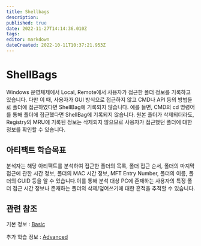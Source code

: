 ```yaml
---
title: Shellbags
description: 
published: true
date: 2022-11-27T14:14:36.010Z
tags: 
editor: markdown
dateCreated: 2022-10-11T10:37:21.953Z
---
```


# ShellBags
Windows 운영체제에서 Local, Remote에서 사용자가 접근한 폴더 정보를 기록하고 있습니다. 다만 이 때, 사용자가 GUI 방식으로 접근하지 않고 CMD나 API 등의 방법들로 폴더에 접근하였다면 ShellBag에 기록되지 않습니다. 예를 들면, CMD의 cd 명령어를 통해 폴더에 접근했다면 ShellBag에 기록되지 않습니다. 원본 폴더가 삭제되더라도, Registry의 MRU에 기록된 정보는 삭제되지 않으므로 사용자가 접근했던 폴더에 대한 정보를 확인할 수 있습니다.


## 아티팩트 학습목표

분석자는 해당 아티팩트를 분석하여 접근한 폴더의 목록, 폴더 접근 순서, 폴더의 마지막 접근에 관한 시간 정보, 폴더의 MAC 시간 정보, MFT Entry Number, 폴더의 이름, 폴더의 GUID 등을 알 수 있습니다.이를 통해 분석 대상 PC에 존재하는 사용자의 특정 폴더 접근 시간 정보나 존재하는 폴더의 삭제/덮어쓰기에 대한 흔적을 추적할 수 있습니다.

## 관련 참조
기본 정보 : [Basic](/ko/Artifact/Registry/Shellbags/Basic)

추가 학습 정보 : [Advanced](/ko/Artifact/Registry/Shellbags/Advanced)